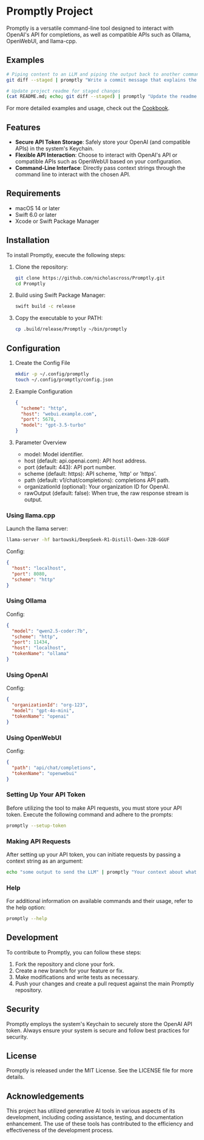 # Promptly Project

Promptly is a versatile command-line tool designed to interact with OpenAI's API for completions, as well as compatible APIs such as Ollama, OpenWebUI, and llama-cpp.

## Examples

```bash
# Piping content to an LLM and piping the output back to another command
git diff --staged | promptly "Write a commit message that explains the changes in this diff" | pbcopy
```

```bash
# Update project readme for staged changes
(cat README.md; echo; git diff --staged) | promptly "Update the readme for the following changes. When making any modifications to examples, ensure they are relevant to real-world use cases." > README.md
```

For more detailed examples and usage, check out the [Cookbook](Docs/cookbook.md).

## Features

- **Secure API Token Storage**: Safely store your OpenAI (and compatible APIs) in the system's Keychain.
- **Flexible API Interaction**: Choose to interact with OpenAI's API or compatible APIs such as OpenWebUI based on your configuration.
- **Command-Line Interface**: Directly pass context strings through the command line to interact with the chosen API.

## Requirements

- macOS 14 or later
- Swift 6.0 or later
- Xcode or Swift Package Manager

## Installation

To install Promptly, execute the following steps:

1. Clone the repository:
   ```bash
   git clone https://github.com/nicholascross/Promptly.git
   cd Promptly
   ```

2. Build using Swift Package Manager:
   ```bash
   swift build -c release
   ```

3. Copy the executable to your PATH:
   ```bash
   cp .build/release/Promptly ~/bin/promptly
   ```

## Configuration

1. Create the Config File
   ```bash
   mkdir -p ~/.config/promptly
   touch ~/.config/promptly/config.json
   ```

2. Example Configuration
   ```json
   {
     "scheme": "http",
     "host": "webui.example.com",
     "port": 5678,
     "model": "gpt-3.5-turbo"
   }
   ```

3. Parameter Overview
   - model: Model identifier.
   - host (default: api.openai.com): API host address.
   - port (default: 443): API port number.
   - scheme (default: https): API scheme, 'http' or 'https'.
   - path (default: v1/chat/completions): completions API path.
   - organizationId (optional): Your organization ID for OpenAI.
   - rawOutput (default: false): When true, the raw response stream is output.

### Using llama.cpp

Launch the llama server:
```bash
llama-server -hf bartowski/DeepSeek-R1-Distill-Qwen-32B-GGUF
```

Config:
```json
{
  "host": "localhost",
  "port": 8080,
  "scheme": "http"
}
```

### Using Ollama

Config:
```json
{
  "model": "qwen2.5-coder:7b",
  "scheme": "http",
  "port": 11434,
  "host": "localhost",
  "tokenName": "ollama"
}
```

### Using OpenAI

Config:
```json
{
  "organizationId": "org-123",
  "model": "gpt-4o-mini",
  "tokenName": "openai"
}
```

### Using OpenWebUI

Config:
```json
{
  "path": "api/chat/completions",
  "tokenName": "openwebui"
}
```

### Setting Up Your API Token

Before utilizing the tool to make API requests, you must store your API token. Execute the following command and adhere to the prompts:
```bash
promptly --setup-token
```

### Making API Requests

After setting up your API token, you can initiate requests by passing a context string as an argument:
```bash
echo "some output to send the LLM" | promptly "Your context about what to do with the input"
```

### Help

For additional information on available commands and their usage, refer to the help option:
```bash
promptly --help
```

## Development

To contribute to Promptly, you can follow these steps:

1. Fork the repository and clone your fork.
2. Create a new branch for your feature or fix.
3. Make modifications and write tests as necessary.
4. Push your changes and create a pull request against the main Promptly repository.

## Security

Promptly employs the system's Keychain to securely store the OpenAI API token. Always ensure your system is secure and follow best practices for security.

## License

Promptly is released under the MIT License. See the LICENSE file for more details.

## Acknowledgements

This project has utilized generative AI tools in various aspects of its development, including coding assistance, testing, and documentation enhancement. The use of these tools has contributed to the efficiency and effectiveness of the development process.
